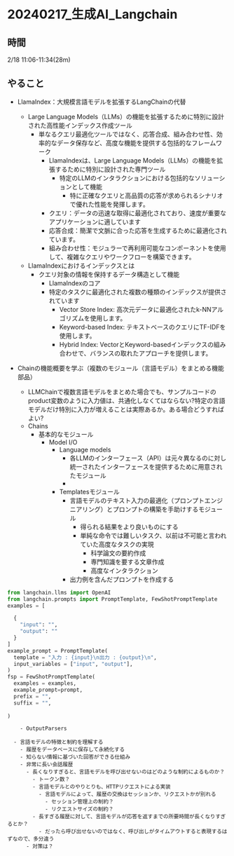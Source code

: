 # 20240217_生成AI_Langchain

## 時間

2/18 11:06-11:34(28m)

## やること

- LlamaIndex：大規模言語モデルを拡張するLangChainの代替
  - Large Language Models（LLMs）の機能を拡張するために特別に設計された高性能インデックス作成ツール
    - 単なるクエリ最適化ツールではなく、応答合成、組み合わせ性、効率的なデータ保存など、高度な機能を提供する包括的なフレームワーク
      - LlamaIndexは、Large Language Models（LLMs）の機能を拡張するために特別に設計された専門ツール
        - 特定のLLMのインタラクションにおける包括的なソリューションとして機能
          - 特に正確なクエリと高品質の応答が求められるシナリオで優れた性能を発揮します。
      - クエリ：データの迅速な取得に最適化されており、速度が重要なアプリケーションに適しています
      - 応答合成：簡潔で文脈に合った応答を生成するために最適化されています。 
      - 組み合わせ性：モジュラーで再利用可能なコンポーネントを使用して、複雑なクエリやワークフローを構築できます。
  - LlamaIndexにおけるインデックスとは
    - クエリ対象の情報を保持するデータ構造として機能
      - LlamaIndexのコア
      - 特定のタスクに最適化された複数の種類のインデックスが提供されています
        - Vector Store Index: 高次元データに最適化されたk-NNアルゴリズムを使用します。
        - Keyword-based Index: テキストベースのクエリにTF-IDFを使用します。
        - Hybrid Index: VectorとKeyword-basedインデックスの組み合わせで、バランスの取れたアプローチを提供します。

- Chainの機能概要を学ぶ（複数のモジュール（言語モデル）をまとめる機能部品） 
  - LLMChainで複数言語モデルをまとめた場合でも、サンプルコードのproduct変数のように入力値は、共通化しなくてはならない?特定の言語モデルだけ特別に入力が増えることは実際あるか。ある場合どうすればよい?
  - Chains
    - 基本的なモジュール
      - Model I/O
        - Language models
          - 各LLMのインターフェース（API）は元々異なるのに対し統一されたインターフェースを提供するために用意されたモジュール
          - 
        - Templatesモジュール
          - 言語モデルのテキスト入力の最適化（プロンプトエンジニアリング）とプロンプトの構築を手助けするモジュール
            - 得られる結果をより良いものにする
            - 単純な命令では難しいタスク、以前は不可能と言われていた高度なタスクの実現
              - 科学論文の要約作成
              - 専門知識を要する文章作成
              - 高度なインタラクション
          - 出力例を含んだプロンプトを作成する

```python
from langchain.llms import OpenAI
from langchain.prompts import PromptTemplate, FewShotPromptTemplate
examples = [

  {
    "input": "",
    "output": ""
  }
]
example_prompt = PromptTemplate(
  template = "入力 : {input}\n出力 : {output}\n",
  input_variables = ["input", "output"],
)
fsp = FewShotPromptTemplate(
  examples = examples,
  example_prompt=prompt,
  prefix = "",
  suffix = "",
  
)
```

        - OutputParsers

```
  - 言語モデルの特徴と制約を理解する
    - 履歴をデータベースに保存して永続化する
    - 知らない情報に基づいた回答ができる仕組み
    - 非常に長い会話履歴
      - 長くなりすぎると、言語モデルを呼び出せないのはどのような制約によるものか？
        - トークン数？
        - 言語モデルとのやりとりも、HTTPリクエストによる実装
          - 言語モデルによって、履歴の交換はセッションか、リクエストかが別れる
            - セッション管理上の制約？
            - リクエストサイズの制約？
        - 長すぎる履歴に対して、言語モデルが応答を返すまでの所要時間が長くなりすぎるとか？
          - だったら呼び出せないのではなく、呼び出しがタイムアウトすると表現するはずなので、多分違う
      - 対策は？

